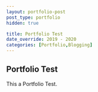 ```yaml
---
layout: portfolio-post
post_type: portfolio
hidden: true

title: Portfolio Test
date_override: 2019 - 2020
categories: [Portfolio,Blogging]
---
```


## Portfolio Test

This a Portfolio Test.